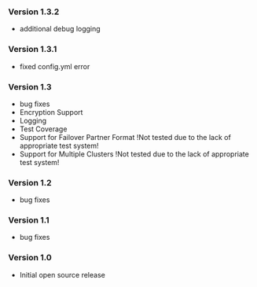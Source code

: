 ### Version 1.3.2

* additional debug logging

### Version 1.3.1

* fixed config.yml error

### Version 1.3

* bug fixes
* Encryption Support
* Logging
* Test Coverage
* Support for Failover Partner Format !Not tested due to the lack of appropriate test system!
* Support for Multiple Clusters !Not tested due to the lack of appropriate test system!

### Version 1.2

* bug fixes

### Version 1.1

* bug fixes

### Version 1.0

* Initial open source release